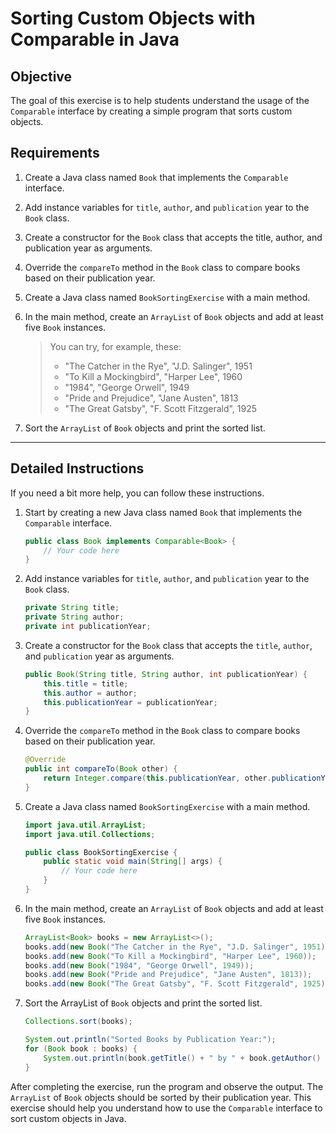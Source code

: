 # Sorting Custom Objects with Comparable in Java

## Objective

The goal of this exercise is to help students understand the usage of the `Comparable` interface by creating a simple program that sorts custom objects.

## Requirements

1. Create a Java class named `Book` that implements the `Comparable` interface.
2. Add instance variables for `title`, `author`, and `publication` year to the `Book` class.
3. Create a constructor for the `Book` class that accepts the title, author, and publication year as arguments.
4. Override the `compareTo` method in the `Book` class to compare books based on their publication year.
5. Create a Java class named `BookSortingExercise` with a main method.
6. In the main method, create an `ArrayList` of `Book` objects and add at least five `Book` instances.

   > You can try, for example, these:
   >
   > - "The Catcher in the Rye", "J.D. Salinger", 1951
   > - "To Kill a Mockingbird", "Harper Lee", 1960
   > - "1984", "George Orwell", 1949
   > - "Pride and Prejudice", "Jane Austen", 1813
   > - "The Great Gatsby", "F. Scott Fitzgerald", 1925

7. Sort the `ArrayList` of `Book` objects and print the sorted list.

---

## Detailed Instructions

If you need a bit more help, you can follow these instructions.

1. Start by creating a new Java class named `Book` that implements the `Comparable` interface.

   ```java
   public class Book implements Comparable<Book> {
       // Your code here
   }
   ```

2. Add instance variables for `title`, `author`, and `publication` year to the `Book` class.

   ```java
   private String title;
   private String author;
   private int publicationYear;
   ```

3. Create a constructor for the `Book` class that accepts the `title`, `author`, and `publication` year as arguments.

   ```java
   public Book(String title, String author, int publicationYear) {
       this.title = title;
       this.author = author;
       this.publicationYear = publicationYear;
   }
   ```

4. Override the `compareTo` method in the `Book` class to compare books based on their publication year.

   ```java
   @Override
   public int compareTo(Book other) {
       return Integer.compare(this.publicationYear, other.publicationYear);
   }
   ```

5. Create a Java class named `BookSortingExercise` with a main method.

   ```java
   import java.util.ArrayList;
   import java.util.Collections;

   public class BookSortingExercise {
       public static void main(String[] args) {
           // Your code here
       }
   }
   ```

6. In the main method, create an `ArrayList` of `Book` objects and add at least five `Book` instances.

   ```java
   ArrayList<Book> books = new ArrayList<>();
   books.add(new Book("The Catcher in the Rye", "J.D. Salinger", 1951));
   books.add(new Book("To Kill a Mockingbird", "Harper Lee", 1960));
   books.add(new Book("1984", "George Orwell", 1949));
   books.add(new Book("Pride and Prejudice", "Jane Austen", 1813));
   books.add(new Book("The Great Gatsby", "F. Scott Fitzgerald", 1925));
   ```

7. Sort the ArrayList of `Book` objects and print the sorted list.

   ```java
   Collections.sort(books);

   System.out.println("Sorted Books by Publication Year:");
   for (Book book : books) {
       System.out.println(book.getTitle() + " by " + book.getAuthor() + " (" + book.getPublicationYear() + ")");
   }
   ```

After completing the exercise, run the program and observe the output. The `ArrayList` of `Book` objects should be sorted by their publication year. This exercise should help you understand how to use the `Comparable` interface to sort custom objects in Java.
